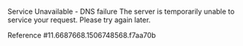 Service Unavailable - DNS failure The server is temporarily unable to service your request. Please try again later.

Reference #11.6687668.1506748568.f7aa70b